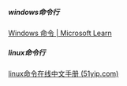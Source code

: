 ##### windows命令行

 [Windows 命令 | Microsoft Learn](https://learn.microsoft.com/zh-cn/windows-server/administration/windows-commands/windows-commands?source=recommendations) 

##### linux命令行

 [linux命令在线中文手册 (51yip.com)](http://linux.51yip.com/) 

